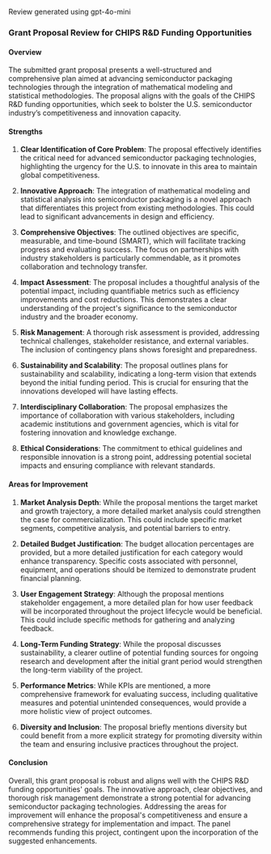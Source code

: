 Review generated using gpt-4o-mini

### Grant Proposal Review for CHIPS R&D Funding Opportunities

#### Overview
The submitted grant proposal presents a well-structured and comprehensive plan aimed at advancing semiconductor packaging technologies through the integration of mathematical modeling and statistical methodologies. The proposal aligns with the goals of the CHIPS R&D funding opportunities, which seek to bolster the U.S. semiconductor industry’s competitiveness and innovation capacity.

#### Strengths

1. **Clear Identification of Core Problem**: The proposal effectively identifies the critical need for advanced semiconductor packaging technologies, highlighting the urgency for the U.S. to innovate in this area to maintain global competitiveness.

2. **Innovative Approach**: The integration of mathematical modeling and statistical analysis into semiconductor packaging is a novel approach that differentiates this project from existing methodologies. This could lead to significant advancements in design and efficiency.

3. **Comprehensive Objectives**: The outlined objectives are specific, measurable, and time-bound (SMART), which will facilitate tracking progress and evaluating success. The focus on partnerships with industry stakeholders is particularly commendable, as it promotes collaboration and technology transfer.

4. **Impact Assessment**: The proposal includes a thoughtful analysis of the potential impact, including quantifiable metrics such as efficiency improvements and cost reductions. This demonstrates a clear understanding of the project's significance to the semiconductor industry and the broader economy.

5. **Risk Management**: A thorough risk assessment is provided, addressing technical challenges, stakeholder resistance, and external variables. The inclusion of contingency plans shows foresight and preparedness.

6. **Sustainability and Scalability**: The proposal outlines plans for sustainability and scalability, indicating a long-term vision that extends beyond the initial funding period. This is crucial for ensuring that the innovations developed will have lasting effects.

7. **Interdisciplinary Collaboration**: The proposal emphasizes the importance of collaboration with various stakeholders, including academic institutions and government agencies, which is vital for fostering innovation and knowledge exchange.

8. **Ethical Considerations**: The commitment to ethical guidelines and responsible innovation is a strong point, addressing potential societal impacts and ensuring compliance with relevant standards.

#### Areas for Improvement

1. **Market Analysis Depth**: While the proposal mentions the target market and growth trajectory, a more detailed market analysis could strengthen the case for commercialization. This could include specific market segments, competitive analysis, and potential barriers to entry.

2. **Detailed Budget Justification**: The budget allocation percentages are provided, but a more detailed justification for each category would enhance transparency. Specific costs associated with personnel, equipment, and operations should be itemized to demonstrate prudent financial planning.

3. **User Engagement Strategy**: Although the proposal mentions stakeholder engagement, a more detailed plan for how user feedback will be incorporated throughout the project lifecycle would be beneficial. This could include specific methods for gathering and analyzing feedback.

4. **Long-Term Funding Strategy**: While the proposal discusses sustainability, a clearer outline of potential funding sources for ongoing research and development after the initial grant period would strengthen the long-term viability of the project.

5. **Performance Metrics**: While KPIs are mentioned, a more comprehensive framework for evaluating success, including qualitative measures and potential unintended consequences, would provide a more holistic view of project outcomes.

6. **Diversity and Inclusion**: The proposal briefly mentions diversity but could benefit from a more explicit strategy for promoting diversity within the team and ensuring inclusive practices throughout the project.

#### Conclusion
Overall, this grant proposal is robust and aligns well with the CHIPS R&D funding opportunities' goals. The innovative approach, clear objectives, and thorough risk management demonstrate a strong potential for advancing semiconductor packaging technologies. Addressing the areas for improvement will enhance the proposal's competitiveness and ensure a comprehensive strategy for implementation and impact. The panel recommends funding this project, contingent upon the incorporation of the suggested enhancements.